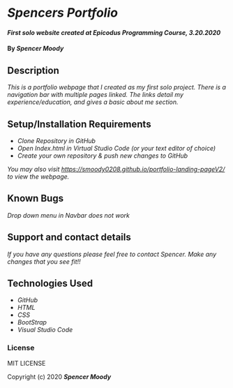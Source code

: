 # _Spencers Portfolio_


#### _First solo website created at Epicodus      Programming Course, 3.20.2020_

#### By _**Spencer Moody**_

## Description

_This is a portfolio webpage that I created as my first solo project. There is a navigation bar with multiple pages linked. The links detail my experience/education, and gives a basic about me section._

## Setup/Installation Requirements

* _Clone Repository in GitHub_
* _Open Index.html in Virtual Studio Code (or your text editor of choice)_
* _Create your own repository & push new changes to GitHub_

_You may also visit https://smoody0208.github.io/portfolio-landing-pageV2/ to view the webpage._

## Known Bugs

_Drop down menu in Navbar does not work_

## Support and contact details

_If you have any questions please feel free to contact Spencer. Make any changes that you see fit!!_

## Technologies Used

* _GitHub_
* _HTML_
* _CSS_
* _BootStrap_
* _Visual Studio Code_

### License

MIT LICENSE

Copyright (c) 2020 **_Spencer Moody_**